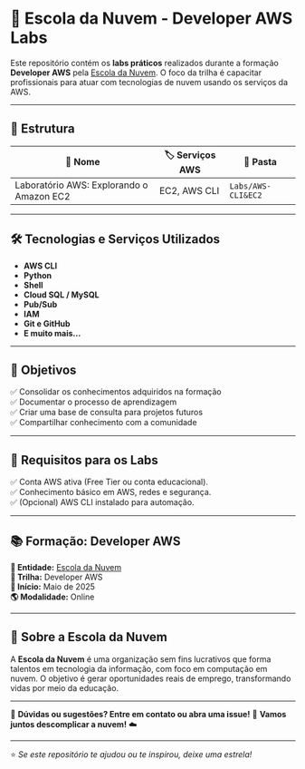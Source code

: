 # 🚀 Escola da Nuvem - Developer AWS Labs

Este repositório contém os **labs práticos** realizados durante a formação **Developer AWS** pela [Escola da Nuvem](https://escoladanuvem.org/). O foco da trilha é capacitar profissionais para atuar com tecnologias de nuvem usando os serviços da AWS.

---

## 🧭 Estrutura


| 🔹 **Nome**                           | 🏷️ **Serviços AWS**       | 📂 **Pasta**                  |
|--------------------------------------|-------------------------|-------------------------------|
|  Laboratório AWS: Explorando o Amazon EC2 | EC2, AWS CLI                 | `Labs/AWS-CLI&EC2`        |


---

## 🛠️ Tecnologias e Serviços Utilizados

- **AWS CLI**
- **Python**
- **Shell**
- **Cloud SQL / MySQL**
- **Pub/Sub**
- **IAM**
- **Git e GitHub**
- **E muito mais...**

---

## 🎯 Objetivos

✅ Consolidar os conhecimentos adquiridos na formação  
✅ Documentar o processo de aprendizagem  
✅ Criar uma base de consulta para projetos futuros  
✅ Compartilhar conhecimento com a comunidade

---


## 🔧 Requisitos para os Labs

✅ Conta AWS ativa (Free Tier ou conta educacional).  
✅ Conhecimento básico em AWS, redes e segurança.  
✅ (Opcional) AWS CLI instalado para automação.  

---

## 📚 Formação: Developer AWS

**🧩 Entidade:** [Escola da Nuvem](https://escoladanuvem.org/)  
**📌 Trilha:** Developer AWS  
**📅 Início:** Maio de 2025  
**🌎 Modalidade:** Online  

---

## 📌 Sobre a Escola da Nuvem

A **Escola da Nuvem** é uma organização sem fins lucrativos que forma talentos em tecnologia da informação, com foco em computação em nuvem. O objetivo é gerar oportunidades reais de emprego, transformando vidas por meio da educação.

---

📢 **Dúvidas ou sugestões? Entre em contato ou abra uma issue!**  🚀 **Vamos juntos descomplicar a nuvem!** ☁️

---

⭐ *Se este repositório te ajudou ou te inspirou, deixe uma estrela!*
